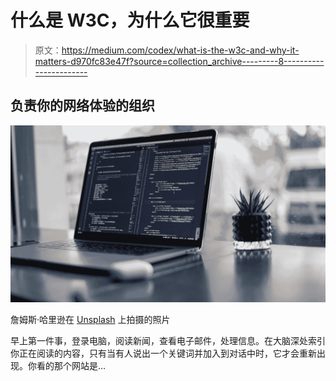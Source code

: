 # 什么是 W3C，为什么它很重要

> 原文：<https://medium.com/codex/what-is-the-w3c-and-why-it-matters-d970fc83e47f?source=collection_archive---------8----------------------->

## 负责你的网络体验的组织

![](img/c9a5916cfc77e646c7b7d9688ba28c6f.png)

詹姆斯·哈里逊在 [Unsplash](https://unsplash.com?utm_source=medium&utm_medium=referral) 上拍摄的照片

早上第一件事，登录电脑，阅读新闻，查看电子邮件，处理信息。在大脑深处索引你正在阅读的内容，只有当有人说出一个关键词并加入到对话中时，它才会重新出现。你看的那个网站是…